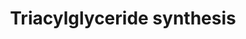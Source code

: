---
annotations:
- type: Pathway Ontology
  value: classic metabolic pathway
- type: Pathway Ontology
  value: triacylglycerol biosynthetic pathway
authors:
- MaintBot
- Egonw
- MirellaKalafati
- Eweitz
description: ''
last-edited: 2021-05-28
organisms:
- Canis familiaris
redirect_from:
- /index.php/Pathway:WP1132
- /instance/WP1132
schema-jsonld:
- '@context': https://schema.org/
  '@id': https://wikipathways.github.io/pathways/WP1132.html
  '@type': Dataset
  creator:
    '@type': Organization
    name: WikiPathways
  description: ''
  keywords:
  - MOGAT1
  - LIPE
  - Monoacylglycerol
  - DGAT2
  - PNPLA2
  - PPAP2A
  - Triacylglycerol
  - AYR1
  - Diacylglycerol
  - AGPAT3
  - LPL
  - AGPAT4
  - GK
  - MOGAT2
  - Glycerol-3-phosphate
  - GPD1
  - AGPAT5
  - Acyl dihydroxyacetone phosphate
  - GNPAT
  - AGPAT1
  - GK2
  - GPAM
  - LIPC
  - MOGAT3
  - PPAP2C
  - Fatty acyl CoA
  - AGPS
  - Dihydroxyacetone phosphate
  - PPAP2B
  - LIPF
  - AGPAT2
  - DGAT1
  - Phosphatidic acid
  - Glycerol
  - Lysophosphatidic acid
  license: CC0
  name: Triacylglyceride synthesis
seo: CreativeWork
title: Triacylglyceride synthesis
wpid: WP1132
---